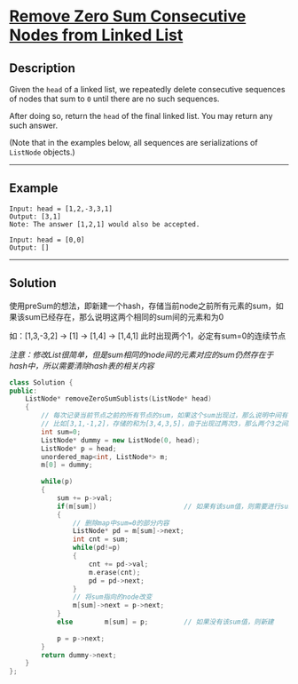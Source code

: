 # [Remove Zero Sum Consecutive Nodes from Linked List](https://leetcode.com/problems/remove-zero-sum-consecutive-nodes-from-linked-list/)

## Description
Given the `head` of a linked list, we repeatedly delete consecutive sequences of nodes that sum to `0` until there are no such sequences.

After doing so, return the `head` of the final linked list.  You may return any such answer.

 

(Note that in the examples below, all sequences are serializations of `ListNode` objects.)

---

## Example
```
Input: head = [1,2,-3,3,1]
Output: [3,1]
Note: The answer [1,2,1] would also be accepted.
```

```
Input: head = [0,0]
Output: []
```

---

## Solution
使用preSum的想法，即新建一个hash，存储当前node之前所有元素的sum，如果该sum已经存在，那么说明这两个相同的sum间的元素和为0

如：[1,3,-3,2] -> [1] -> [1,4] -> [1,4,1] 此时出现两个1，必定有sum=0的连续节点

*注意：修改List很简单，但是sum相同的node间的元素对应的sum仍然存在于hash中，所以需要清除hash表的相关内容*

```C++
class Solution {
public:
    ListNode* removeZeroSumSublists(ListNode* head) 
    {
        // 每次记录当前节点之前的所有节点的sum，如果这个sum出现过，那么说明中间有一部分加起来为0
        // 比如[3,1,-1,2]，存储的和为[3,4,3,5]，由于出现过两次3，那么两个3之间必有sum为0
        int sum=0;
        ListNode* dummy = new ListNode(0, head);
        ListNode* p = head;
        unordered_map<int, ListNode*> m;
        m[0] = dummy;
        
        while(p)
        {
            sum += p->val;
            if(m[sum])                      // 如果有该sum值，则需要进行subsum=0的过程
            {
                // 删除map中sum=0的部分内容
                ListNode* pd = m[sum]->next;
                int cnt = sum;
                while(pd!=p)
                {
                    cnt += pd->val;
                    m.erase(cnt);
                    pd = pd->next;
                }
                // 将sum指向的node改变
                m[sum]->next = p->next;
            }
            else        m[sum] = p;         // 如果没有该sum值，则新建
            
            p = p->next;
        }
        return dummy->next;
    }
};
```

